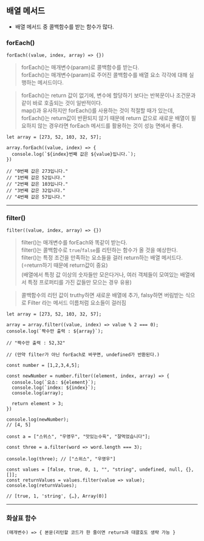 ## 배열 메서드

- 배열 메서드 중 콜백함수를 받는 함수가 많다.

### forEach()

`forEach((value, index, array) => {})`

> forEach()는 매개변수(param)로 콜백함수를 받는다.  
> forEach()는 매개변수(param)로 주어진 콜백함수를 배열 요소 각각에 대해 실행하는 메서드이다.

> forEach()는 return 값이 없기에, 변수에 할당하기 보다는 반복문이나 조건문과 같이 바로 호출되는 것이 일반적이다.  
> map()과 유사하지만 forEach()를 사용하는 것이 적절할 때가 있는데, forEach()는 return값이 반환되지 않기 때문에 return 값으로 새로운 배열이 필요하지 않는 경우라면 forEach 메서드를 활용하는 것이 성능 면에서 좋다.

```JS
let array = [273, 52, 103, 32, 57];

array.forEach((value, index) => {
  console.log(`${index}번째 값은 ${value}입니다.`);
})

// "0번째 값은 273입니다."
// "1번째 값은 52입니다."
// "2번째 값은 103입니다."
// "3번째 값은 32입니다."
// "4번째 값은 57입니다."
```

---

### filter()

`filter((value, index, array) => {})`

> filter()는 매개변수를 forEach와 똑같이 받는다.  
> filter()는 콜백함수로 `true`/`false`를 리턴하는 함수가 올 것을 예상한다.  
> filter()는 특정 조건을 만족하는 요소들을 걸러 return하는 배열 메서드다.(⭐️return하기 때문에 return값이 중요)  
> (배열에서 특정 값 이상의 숫자들만 모은다거나, 여러 객체들이 모여있는 배열에서 특정 프로퍼티를 가진 값들만 모으는 경우 유용)

> 콜백함수의 리턴 값이 truthy하면 새로운 배열에 추가, falsy하면 버림받는 식으로 Filter 라는 메서드 이름처럼 요소들이 걸러짐

```JS
let array = [273, 52, 103, 32, 57];

array = array.filter((value, index) => value % 2 === 0);
console.log(`짝수만 출력 : ${array}`);

// "짝수만 출력 : 52,32"

// (만약 filter가 아닌 forEach로 바꾸면, undefined가 반환된다.)
```

```JS
const number = [1,2,3,4,5];

const newNumber = number.filter((element, index, array) => {
  console.log(`요소: ${element}`);
  console.log(`index: ${index}`);
  console.log(array);

  return element > 3;
})

console.log(newNumber);
// [4, 5]

```

```JS
const a = ["스위스", "우영우", "맛있는수육", "잘먹었습니다"];

const three = a.filter(word => word.length === 3);

console.log(three); // ["스위스", "우영우"]
```

```JS
const values = [false, true, 0, 1, "", "string", undefined, null, {}, []];
const returnValues = values.filter(value => value);
console.log(returnValues);

// [true, 1, 'string', {…}, Array(0)]
```

---

### 화살표 함수

`(매개변수) => { 본문(리턴할 코드가 한 줄이면 return과 대괄호도 생략 가능 }`
